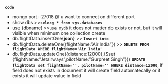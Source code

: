 **```code```**

* mongo port--27018  (if u want to connect on different port
* show dbs >>**```selecg * from sys.databases```**
* use {dbname}  >>```use mydb``` it does not matter db exists or not, but it will visible when minimum one collection create
* db.flightData.insertOne{**json**}   >> **```Insert into```**
* db.flightData.deleteOne({flightName:”Air India”}) >> **```DELETE FROM flightData WHERE flightName='Air India'```** 
* db.flightData.updateOne({distance:12000},{$set {flightName:”Jetairways”,pilotName:”Gurpreet Singh”}}) **```UPDATE flightData set flightName='', pilotName='' WHERE distance=12000```**, if field does not exists in document it will create field automatecally or if exists it will update value in field
